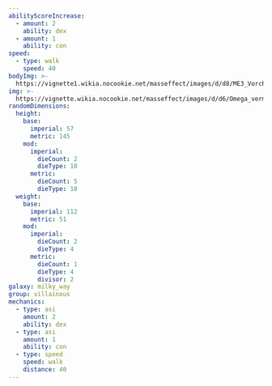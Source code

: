 ```yaml
---
abilityScoreIncrease:
  - amount: 2
    ability: dex
  - amount: 1
    ability: con
speed:
  - type: walk
    speed: 40
bodyImg: >-
  https://vignette1.wikia.nocookie.net/masseffect/images/d/d8/ME3_Vorcha_Hunter.png/revision/latest/scale-to-width-down/500
img: >-
  https://vignette.wikia.nocookie.net/masseffect/images/d/d6/Omega_vermin.png/revision/latest/scale-to-width-down/640?cb=20140624121030
randomDimensions:
  height:
    base:
      imperial: 57
      metric: 145
    mod:
      imperial:
        dieCount: 2
        dieType: 10
      metric:
        dieCount: 5
        dieType: 10
  weight:
    base:
      imperial: 112
      metric: 51
    mod:
      imperial:
        dieCount: 2
        dieType: 4
      metric:
        dieCount: 1
        dieType: 4
        divisor: 2
galaxy: milky_way
group: villainous
mechanics:
  - type: asi
    amount: 2
    ability: dex
  - type: asi
    amount: 1
    ability: con
  - type: speed
    speed: walk
    distance: 40
---
```

